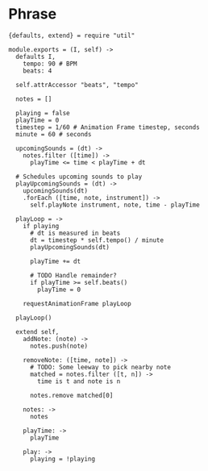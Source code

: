 Phrase
======

    {defaults, extend} = require "util"

    module.exports = (I, self) ->
      defaults I,
        tempo: 90 # BPM
        beats: 4

      self.attrAccessor "beats", "tempo"

      notes = []

      playing = false
      playTime = 0
      timestep = 1/60 # Animation Frame timestep, seconds
      minute = 60 # seconds

      upcomingSounds = (dt) ->
        notes.filter ([time]) ->
          playTime <= time < playTime + dt

      # Schedules upcoming sounds to play
      playUpcomingSounds = (dt) ->
        upcomingSounds(dt)
        .forEach ([time, note, instrument]) ->
          self.playNote instrument, note, time - playTime

      playLoop = ->
        if playing
          # dt is measured in beats
          dt = timestep * self.tempo() / minute
          playUpcomingSounds(dt)
          
          playTime += dt
          
          # TODO Handle remainder?
          if playTime >= self.beats()
            playTime = 0

        requestAnimationFrame playLoop

      playLoop()

      extend self,
        addNote: (note) ->
          notes.push(note)

        removeNote: ([time, note]) ->
          # TODO: Some leeway to pick nearby note
          matched = notes.filter ([t, n]) ->
            time is t and note is n

          notes.remove matched[0]

        notes: ->
          notes

        playTime: ->
          playTime

        play: ->
          playing = !playing
